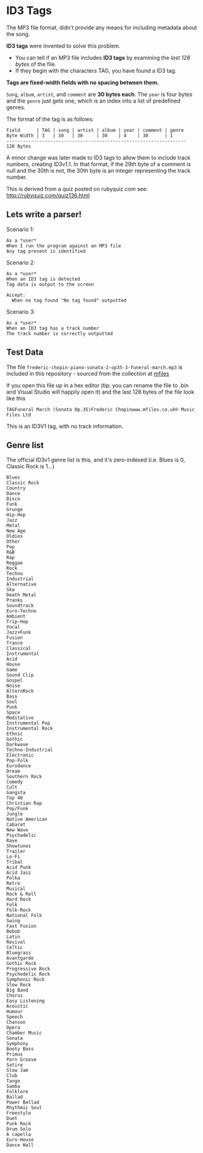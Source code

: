 # ID3 Tags

The MP3 file format, didn't provide any means for including metadata about the song.

**ID3 tags** were invented to solve this problem.

* You can tell if an MP3 file includes **ID3 tags** by examining the *last 128 bytes* of the file.
* If they begin with the characters TAG, you have found a ID3 tag.

**Tags are fixed-width fields with no spacing between them.**

`Song`, `album`, `artist`, and `comment` are **30 bytes each**.
The `year` is four bytes and the `genre` just gets one, which is an index into a list of predefined genres.

The format of the tag is as follows:

    Field      | TAG | song | artist | album | year | comment | genre
    Byte Width | 3   | 30   | 30     | 30    | 4    | 30      | 1
    ------------------------------------------------------------------
    128 Bytes

A minor change was later made to ID3 tags to allow them to include track numbers, creating ID3v1.1. In that format, if the 29th byte of a comment is null and the 30th is not, the 30th byte is an integer representing the track number.


This is derived from a quiz posted on rubyquiz.com see: http://rubyquiz.com/quiz136.html

## Lets write a parser!

Scenario 1:

    As a *user*
    When I run the program against an MP3 file
    Any tag present is identified

Scenario 2:

    As a *user*
    When an ID3 tag is detected
    Tag data is output to the screen

    Accept:
      When no tag found "No tag found" outputted

Scenario 3:

    As a *user*
    When an ID3 tag has a track number
    The track number is correctly outputted

## Test Data

The file `frederic-chopin-piano-sonata-2-op35-3-funeral-march.mp3` is included in this repository - sourced from the collection at [mfiles](http://www.mfiles.co.uk/mp3-files.htm)

If you open this file up in a hex editor (tip: you can rename the file to .bin and Visual Studio will happily open it) and the last 128 bytes of the file look like this

    TAGFuneral March (Sonata Op.35)Frederic Chopinwww.mfiles.co.uk© Music Files Ltd

This is an ID3V1 tag, with no track information.

## Genre list

The official ID3v1 genre list is this, and it's zero-indexed (i.e. Blues is 0, Classic Rock is 1...)

    Blues
    Classic Rock
    Country
    Dance
    Disco
    Funk
    Grunge
    Hip-Hop
    Jazz
    Metal
    New Age
    Oldies
    Other
    Pop
    R&B
    Rap
    Reggae
    Rock
    Techno
    Industrial
    Alternative
    Ska
    Death Metal
    Pranks
    Soundtrack
    Euro-Techno
    Ambient
    Trip-Hop
    Vocal
    Jazz+Funk
    Fusion
    Trance
    Classical
    Instrumental
    Acid
    House
    Game
    Sound Clip
    Gospel
    Noise
    AlternRock
    Bass
    Soul
    Punk
    Space
    Meditative
    Instrumental Pop
    Instrumental Rock
    Ethnic
    Gothic
    Darkwave
    Techno-Industrial
    Electronic
    Pop-Folk
    Eurodance
    Dream
    Southern Rock
    Comedy
    Cult
    Gangsta
    Top 40
    Christian Rap
    Pop/Funk
    Jungle
    Native American
    Cabaret
    New Wave
    Psychadelic
    Rave
    Showtunes
    Trailer
    Lo-Fi
    Tribal
    Acid Punk
    Acid Jazz
    Polka
    Retro
    Musical
    Rock & Roll
    Hard Rock
    Folk
    Folk-Rock
    National Folk
    Swing
    Fast Fusion
    Bebob
    Latin
    Revival
    Celtic
    Bluegrass
    Avantgarde
    Gothic Rock
    Progressive Rock
    Psychedelic Rock
    Symphonic Rock
    Slow Rock
    Big Band
    Chorus
    Easy Listening
    Acoustic
    Humour
    Speech
    Chanson
    Opera
    Chamber Music
    Sonata
    Symphony
    Booty Bass
    Primus
    Porn Groove
    Satire
    Slow Jam
    Club
    Tango
    Samba
    Folklore
    Ballad
    Power Ballad
    Rhythmic Soul
    Freestyle
    Duet
    Punk Rock
    Drum Solo
    A capella
    Euro-House
    Dance Hall
